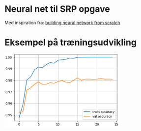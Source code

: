 # Neural net til SRP opgave
Med inspiration fra: [building neural network from scratch](https://towardsdatascience.com/building-neural-network-from-scratch-9c88535bf8e9)

# Eksempel på træningsudvikling
![img](img/graf.png)